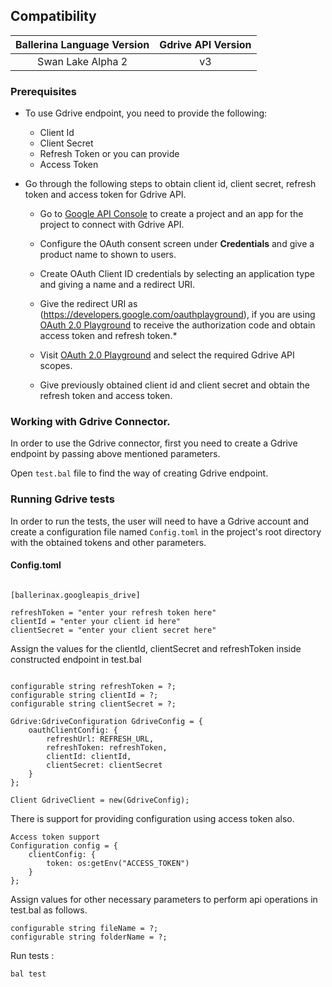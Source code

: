## Compatibility

| Ballerina Language Version | Gdrive API Version|  
|:--------------------------:|:-----------------:|
| Swan Lake Alpha 2          |   v3              |

### Prerequisites

* To use Gdrive endpoint, you need to provide the following:
    * Client Id
    * Client Secret
    * Refresh Token
    or you can provide
    * Access Token

* Go through the following steps to obtain client id, client secret, refresh token and access token for Gdrive API.
    *   Go to [Google API Console](https://console.developers.google.com) to create a project and an app for the project to connect with Gdrive API.
    
    *   Configure the OAuth consent screen under **Credentials** and give a product name to shown to users.
    
    *   Create OAuth Client ID credentials by selecting an application type and giving a name and a redirect URI.

    * Give the redirect URI as (https://developers.google.com/oauthplayground), if you are using [OAuth 2.0 Playground](https://developers.google.com/oauthplayground) to
    receive the authorization code and obtain access token and refresh token.*

    *   Visit [OAuth 2.0 Playground](https://developers.google.com/oauthplayground) and select the required Gdrive API scopes.

    *   Give previously obtained client id and client secret and obtain the refresh token and access token.

    
### Working with Gdrive Connector.

In order to use the Gdrive connector, first you need to create a Gdrive endpoint by passing above mentioned parameters.

Open `test.bal` file to find the way of creating Gdrive endpoint.

### Running Gdrive tests
In order to run the tests, the user will need to have a Gdrive account and create a configuration file named `Config.toml` in the project's root directory with the obtained tokens and other parameters.

#### Config.toml
```ballerina

[ballerinax.googleapis_drive]

refreshToken = "enter your refresh token here"
clientId = "enter your client id here"
clientSecret = "enter your client secret here"
```

Assign the values for the clientId, clientSecret and refreshToken inside constructed endpoint in 
test.bal

```ballerina

configurable string refreshToken = ?;
configurable string clientId = ?;
configurable string clientSecret = ?;

Gdrive:GdriveConfiguration GdriveConfig = {
    oauthClientConfig: {
        refreshUrl: REFRESH_URL,
        refreshToken: refreshToken,
        clientId: clientId,
        clientSecret: clientSecret
    }
};

Client GdriveClient = new(GdriveConfig);
```
There is support for providing configuration using access token also.

```
Access token support
Configuration config = {
    clientConfig: {
        token: os:getEnv("ACCESS_TOKEN")
    }
};

```

Assign values for other necessary parameters to perform api operations in test.bal as follows.
```ballerina
configurable string fileName = ?;
configurable string folderName = ?;
```
Run tests :

```
bal test
```